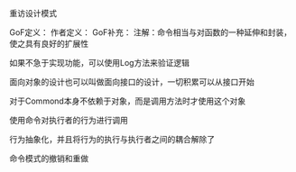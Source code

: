 重访设计模式

GoF定义：
作者定义：
GoF补充：
注解：命令相当与对函数的一种延伸和封装，使之具有良好的扩展性

如果不急于实现功能，可以使用Log方法来验证逻辑

面向对象的设计也可以叫做面向接口的设计，一切积累可以从接口开始

对于Commond本身不依赖于对象，而是调用方法时才使用这个对象

使用命令对执行者的行为进行调用

行为抽象化，并且将行为的执行与执行者之间的耦合解除了

命令模式的撤销和重做

 